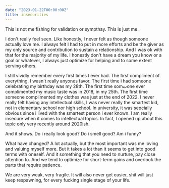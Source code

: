```yaml
---
date: "2023-01-22T00:00:00Z"
title: insecurities
---
```


This is not me fishing for validation or sympthay. This is just me. 

I don't really feel seen. Like honestly, I never felt as though someone actually love me. I always felt I had to put in more efforts and be the giver as my only source and contribution to sustain a relationship. And I was ok with that for the majority of my life. I honestly don't have a dream you know or a goal or whatever, I always just optimize for helping and to some extent serving others. 

I still vividly remember every first times I ever had. The first compliment of everything. I wasn't really anyones favor. The first time i had someone celebrating my birthday was my 28th. The first time somثone ever complimented my music taste was in 2018, in my 25th. The first time someone complimented my clothes was just at the end of 2022. I never really felt having any intellectual skills, I was never really the smartest kid, not in elementary school nor high school. In university, it was sepcially obvious since i lived with the smartest person I ever known. I am really insecure when it comes to intellectual topics. In fact, I opened up about this topic only very recently around 2020ish. 

And it shows. Do i really look good? Do i smell good? Am i funny?

What have changed? A lot actually, but the most important was me loving and valuing myself more. But it takes a lot than it seems to get into good terms with oneself. And it something that you need to nurture, pay close attention to. And we tend to optimize for short-term gains and overlook the parts that require patience.

We are very weak, very fragile. It will also never get easier, shit will just keep respawning, for every fucking single stage of your life.